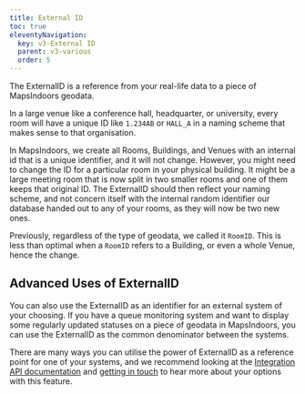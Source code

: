 ```yaml
---
title: External ID
toc: true
eleventyNavigation:
  key: v3-External ID
  parent: v3-various
  order: 5
---
```


The ExternalID is a reference from your real-life data to a piece of MapsIndoors geodata.

In a large venue like a conference hall, headquarter, or university, every room will have a unique ID like `1.234AB` or `HALL_A` in a naming scheme that makes sense to that organisation.

In MapsIndoors, we create all Rooms, Buildings, and Venues with an internal id that is a unique identifier, and it will not change. However, you might need to change the ID for a particular room in your physical building. It might be a large meeting room that is now split in two smaller rooms and one of them keeps that original ID. The ExternalID should then reflect your naming scheme, and not concern itself with the internal random identifier our database handed out to any of your rooms, as they will now be two new ones.

Previously, regardless of the type of geodata, we called it `RoomID`. This is less than optimal when a `RoomID` refers to a Building, or even a whole Venue, hence the change.

## Advanced Uses of ExternalID

You can also use the ExternalID as an identifier for an external system of your choosing. If you have a queue monitoring system and want to display some regularly updated statuses on a piece of geodata in MapsIndoors, you can use the ExternalID as the common denominator between the systems.

There are many ways you can utilise the power of ExternalID as a reference point for one of your systems, and we recommend looking at the [Integration API documentation](https://docs.mapsindoors.com/api/v1/) and [getting in touch](https://resources.mapspeople.com/contact-us) to hear more about your options with this feature.
